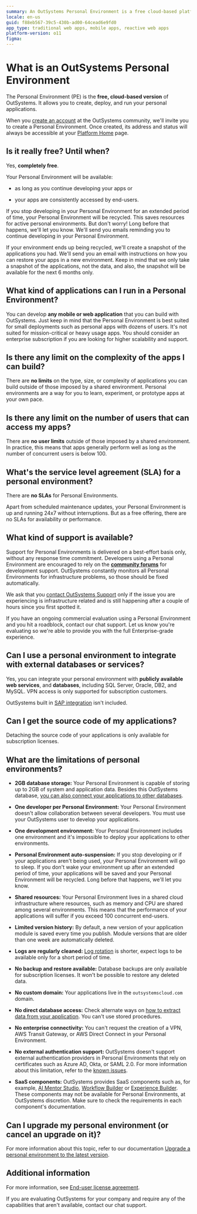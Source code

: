 ```yaml
---
summary: An OutSystems Personal Environment is a free cloud-based platform for individuals to create, deploy, and run personal applications with certain limitations and no SLAs.
locale: en-us
guid: f88eb567-39c5-430b-ad00-64cead6e9fd0
app_type: traditional web apps, mobile apps, reactive web apps
platform-version: o11
figma:
---
```

# What is an OutSystems Personal Environment

The Personal Environment (PE) is the **free, cloud-based version** of OutSystems. It allows you to create, deploy, and run your personal applications.

When you [create an account](https://www.outsystems.com/home/GetStartedForFree.aspx) at the OutSystems community, we'll invite you to create a Personal Environment. Once created, its address and status will always be accessible at your [Platform Home](https://www.outsystems.com/home) page.

## Is it really free? Until when?

Yes, **completely free**.

Your Personal Environment will be available:

* as long as you continue developing your apps or

* your apps are consistently accessed by end-users.

If you stop developing in your Personal Environment for an extended period of time, your Personal Environment will be recycled. This saves resources for active personal environments. But don't worry! Long before that happens, we'll let you know. We'll send you emails reminding you to continue developing in your Personal Environment.

If your environment ends up being recycled, we'll create a snapshot of the applications you had. We'll send you an email with instructions on how you can restore your apps in a new environment. Keep in mind that we only take a snapshot of the applications, not the data, and also, the snapshot will be available for the next 6 months only.

## What kind of applications can I run in a Personal Environment?

You can develop **any mobile or web application** that you can build with OutSystems. Just keep in mind that the Personal Environment is best suited for small deployments such as personal apps with dozens of users. It's not suited for mission-critical or heavy usage apps. You should consider an enterprise subscription if you are looking for higher scalability and support.

## Is there any limit on the complexity of the apps I can build?

There are **no limits** on the type, size, or complexity of applications you can build outside of those imposed by a shared environment. Personal environments are a way for you to learn, experiment, or prototype apps at your own pace.

## Is there any limit on the number of users that can access my apps?

There are **no user limits** outside of those imposed by a shared environment. In practice, this means that apps generally perform well as long as the number of concurrent users is below 100.

## What's the service level agreement (SLA) for a personal environment?

There are **no SLAs** for Personal Environments.

Apart from scheduled maintenance updates, your Personal Environment is up and running 24x7 without interruptions. But as a free offering, there are no SLAs for availability or performance.

## What kind of support is available?

Support for Personal Environments is delivered on a best-effort basis only, without any response time commitment. Developers using a Personal Environment are encouraged to rely on the [**community forums**](https://www.outsystems.com/forums/) for development support. OutSystems constantly monitors all Personal Environments for infrastructure problems, so those should be fixed automatically.

We ask that you [contact OutSystems Support](https://www.outsystems.com/legal/success/contact-outsystems-technical-support/) only if the issue you are experiencing is infrastructure related and is still happening after a couple of hours since you first spotted it.

If you have an ongoing commercial evaluation using a Personal Environment and you hit a roadblock, contact our chat support. Let us know you're evaluating so we're able to provide you with the full Enterprise-grade experience.

## Can I use a personal environment to integrate with external databases or services?

Yes, you can integrate your personal environment with **publicly available web services**, and **databases**, including SQL Server, Oracle, DB2, and MySQL. VPN access is only supported for subscription customers.

OutSystems built in [SAP integration](https://success.outsystems.com/Documentation/11/Extensibility_and_Integration/SAP/Integrate_with_a_SAP_System) isn't included.

## Can I get the source code of my applications?

Detaching the source code of your applications is only available for subscription licenses.

## What are the limitations of personal environments?

* **2GB database storage:** Your Personal Environment is capable of storing up to 2GB of system and application data. Besides this OutSystems database, [you can also connect your applications to other databases](https://www.outsystems.com/evaluation-guide/use-outsystems-with-existing-databases/#3).

* **One developer per Personal Environment:** Your Personal Environment doesn't allow collaboration between several developers. You must use your OutSystems user to develop your applications.

* **One development environment:** Your Personal Environment includes one environment and it's impossible to deploy your applications to other environments.

* **Personal Environment auto-suspension:** If you stop developing or if your applications aren't being used, your Personal Environment will go to sleep. If you don't wake your environment up after an extended period of time, your applications will be saved and your Personal Environment will be recycled. Long before that happens, we'll let you know.

* **Shared resources:** Your Personal Environment lives in a shared cloud infrastructure where resources, such as memory and CPU are shared among several environments. This means that the performance of your applications will suffer if you exceed 100 concurrent end-users.

* **Limited version history:** By default, a new version of your application module is saved every time you publish. Module versions that are older than one week are automatically deleted.

* **Logs are regularly cleaned:** [Log rotation](https://success.outsystems.com/documentation/11/managing_the_applications_lifecycle/monitor_and_troubleshoot/logging_database_and_architecture/the_log_tables_and_views/#the-rotation-of-the-logs) is shorter, expect logs to be available only for a short period of time.

* **No backup and restore available:** Database backups are only available for subscription licenses. It won't be possible to restore any deleted data.

* **No custom domain:** Your applications live in the `outsystemscloud.com` domain.

* **No direct database access:** Check alternate ways on [how to extract data from your application](https://success.outsystems.com/Support/Personal_Environment/Personal_environment_hosting_infrastructure_under_the_hood#Extracting_your_data). You can't use stored procedures.

* **No enterprise connectivity:** You can't request the creation of a VPN, AWS Transit Gateway, or AWS Direct Connect in your Personal Environment.

* **No external authentication support:** OutSystems doesn't support external authentication providers in Personal Environments that rely on certificates such as Azure AD, Okta, or SAML 2.0. For more information about this limitation, refer to the [known issues](../enterprise/troubleshooting/saml-unable-create-signature.md).

* **SaaS components:** OutSystems provides SaaS components such as, for example, [AI Mentor Studio](https://success.outsystems.com/Documentation/11/Managing_the_Applications_Lifecycle/Manage_technical_debt/), [Workflow Builder](https://success.outsystems.com/Documentation/Workflow_Builder) or [Experience Builder](https://success.outsystems.com/Documentation/Experience_Builder). These components may not be available for Personal Environments, at OutSystems discretion. Make sure to check the requirements in each component's documentation.

## Can I upgrade my personal environment (or cancel an upgrade on it)?

For more information about this topic, refer to our documentation [Upgrade a personal environment to the latest version](https://success.outsystems.com/support/troubleshooting/infrastructure_management/upgrade_a_personal_environment_to_the_latest_version/).

## Additional information

For more information, see [End-user license agreement](https://www.outsystems.com/legal/end-user-licensing-agreement/).

If you are evaluating OutSystems for your company and require any of the capabilities that aren't available, contact our chat support.

